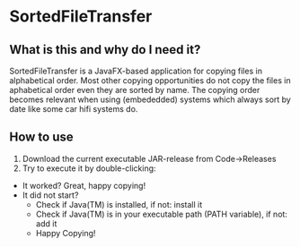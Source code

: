 # SortedFileTransfer

## What is this and why do I need it?
SortedFileTransfer is a JavaFX-based application for copying files in alphabetical order. Most other copying opportunities do not copy the files in aphabetical order even they are sorted by name. The copying order becomes relevant when using (embededded) systems which always sort by date like some car hifi systems do.

## How to use
1. Download the current executable JAR-release from Code->Releases
2. Try to execute it by double-clicking:
  * It worked? Great, happy copying!
  * It did not start?
    * Check if Java(TM) is installed, if not: install it
    * Check if Java(TM) is in your executable path (PATH variable), if not: add it
    * Happy Copying!
    
